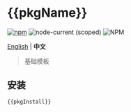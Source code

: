 # {{pkgName}}

[![npm](https://img.shields.io/npm/v/{{pkgName}})](https://www.npmjs.com/package/{{pkgName}}) ![node-current (scoped)](https://img.shields.io/node/v/{{pkgName}}) ![NPM](https://img.shields.io/npm/l/{{pkgName}})

[English](./README.md) | **中文**

> 基础模板

## 安装

```bash
{{pkgInstall}}
```

